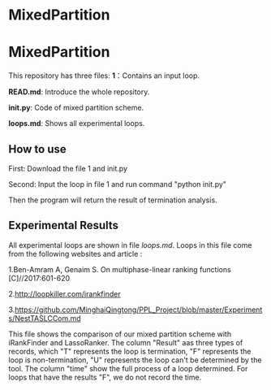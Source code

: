 # MixedPartition
# MixedPartition
This repository has three files:
**1**：Contains an input loop.

**READ.md**: Introduce the whole repository.

**init.py**: Code of mixed partition scheme.

**loops.md**: Shows all experimental loops.

## **How  to use**

First: Download the file 1 and init.py

Second: Input the loop in file 1 and run command "python init.py"

Then the program will return the result of termination analysis.

## Experimental Results

All experimental loops are shown in file *loops.md*. Loops in this file come from the following websites and article :

1.Ben-Amram A, Genaim S. On multiphase-linear ranking functions [C]//2017:601-620

2.http://loopkiller.com/irankfinder

3.https://github.com/MinghaiQingtong/PPL_Project/blob/master/Experiments/NestTASLCCom.md

This file shows the comparison of our mixed partition scheme with iRankFinder and LassoRanker. The column "Result" aas three types of records, which "T" represents the loop is termination, "F" represents the loop is non-termination, "U" represents the loop can't be determined by the tool. The column "time" show the full process of a loop  determined. For loops that have the results "F", we do not record the time.
